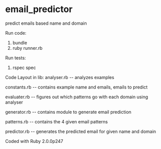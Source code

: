 # email_predictor
predict emails based name and domain

Run code:
  1. bundle
  2. ruby runner.rb

Run tests:
  1. rspec spec

Code Layout in lib:
  analyser.rb -- analyzes examples

  constants.rb -- contains example name and emails, emails to predict

  evaluater.rb -- figures out which patterns go with each domain using analyser

  generator.rb -- contains module to generate email prediction

  patterns.rb -- contains the 4 given email patterns

  predictor.rb -- generates the predicted email for given name and domain

Coded with Ruby 2.0.0p247